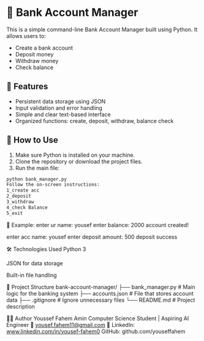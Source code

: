# 🏦 Bank Account Manager

This is a simple command-line Bank Account Manager built using Python. It allows users to:

- Create a bank account
- Deposit money
- Withdraw money
- Check balance

## 📁 Features

- Persistent data storage using JSON
- Input validation and error handling
- Simple and clear text-based interface
- Organized functions: create, deposit, withdraw, balance check

## 🚀 How to Use

1. Make sure Python is installed on your machine.
2. Clone the repository or download the project files.
3. Run the main file:

```bash
python bank_manager.py
Follow the on-screen instructions:
1_create acc
2_deposit
3_withdraw
4_check Balance
5_exit
```
🧪 Example:
enter ur name: yousef
enter balance: 2000
account created!

enter acc name: yousef
enter deposit amount: 500
deposit success

🛠 Technologies Used
Python 3

JSON for data storage

Built-in file handling

📂 Project Structure
bank-account-manager/
├── bank_manager.py        # Main logic for the banking system
├── accounts.json          # File that stores account data
├── .gitignore             # Ignore unnecessary files
└── README.md              # Project description

🙋‍♂️ Author
Youssef Fahem Amin
Computer Science Student | Aspiring AI Engineer
📧 yousef.fahem11@gmail.com
🔗 LinkedIn: www.linkedin.com/in/yousef-fahem0
GitHub: github.com/youseffahem